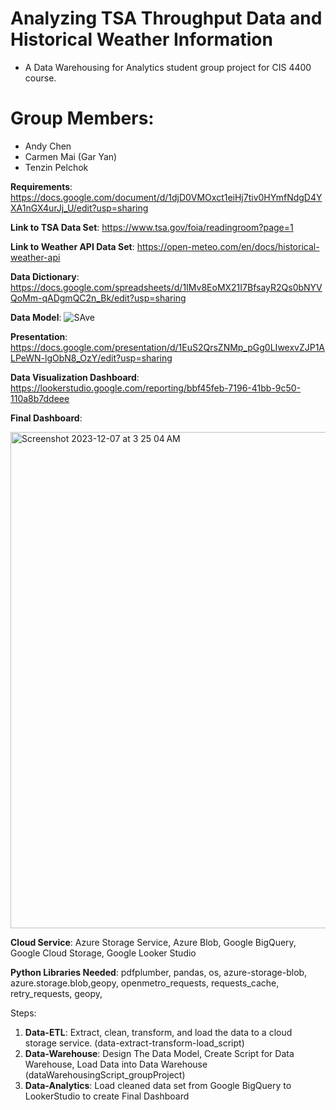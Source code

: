 # Analyzing TSA Throughput Data and Historical Weather Information
- A Data Warehousing for Analytics student group project for CIS 4400 course.

# Group Members:
- Andy Chen
- Carmen Mai (Gar Yan)
- Tenzin Pelchok

**Requirements**: https://docs.google.com/document/d/1djD0VMOxct1eiHj7tiv0HYmfNdgD4YXA1nGX4urJj_U/edit?usp=sharing

**Link to TSA Data Set**: https://www.tsa.gov/foia/readingroom?page=1

**Link to Weather API Data Set**: https://open-meteo.com/en/docs/historical-weather-api

**Data Dictionary**: https://docs.google.com/spreadsheets/d/1IMv8EoMX21I7BfsayR2Qs0bNYVQoMm-qADgmQC2n_Bk/edit?usp=sharing

**Data Model**: ![SAve](https://github.com/TENPEL08/CIS4400/assets/74534392/23ee5fc3-0690-483d-8d9b-cf12250e26ef)

**Presentation**: https://docs.google.com/presentation/d/1EuS2QrsZNMp_pGg0LIwexvZJP1ALPeWN-lgObN8_OzY/edit?usp=sharing

**Data Visualization Dashboard**: https://lookerstudio.google.com/reporting/bbf45feb-7196-41bb-9c50-110a8b7ddeee

**Final Dashboard**:

<img width="794" alt="Screenshot 2023-12-07 at 3 25 04 AM" src="https://github.com/TENPEL08/CIS4400/assets/145724601/d51ce18f-9030-4170-be20-30328285cfc4">


**Cloud Service**: Azure Storage Service, Azure Blob, Google BigQuery, Google Cloud Storage, Google Looker Studio

**Python Libraries Needed**: pdfplumber, pandas, os, azure-storage-blob, azure.storage.blob,geopy, openmetro_requests, requests_cache, retry_requests, geopy, 


Steps:
1. **Data-ETL**: Extract, clean, transform, and load the data to a cloud storage service. (data-extract-transform-load_script)
4. **Data-Warehouse**: Design The Data Model, Create Script for Data Warehouse, Load Data into Data Warehouse (dataWarehousingScript_groupProject)
5. **Data-Analytics**: Load cleaned data set from Google BigQuery to LookerStudio to create Final Dashboard

